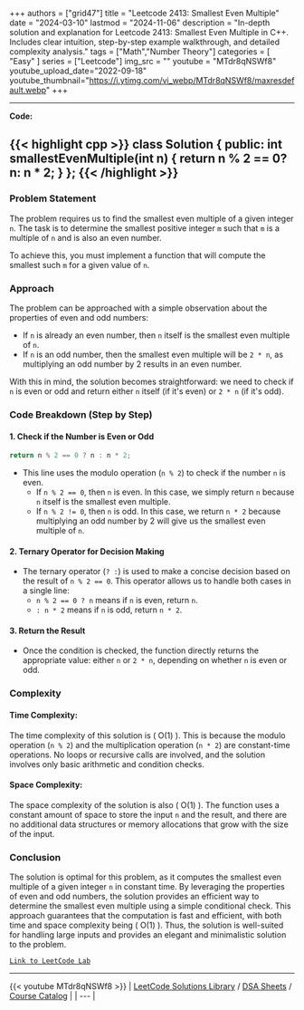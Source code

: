 
+++
authors = ["grid47"]
title = "Leetcode 2413: Smallest Even Multiple"
date = "2024-03-10"
lastmod = "2024-11-06"
description = "In-depth solution and explanation for Leetcode 2413: Smallest Even Multiple in C++. Includes clear intuition, step-by-step example walkthrough, and detailed complexity analysis."
tags = ["Math","Number Theory"]
categories = [
    "Easy"
]
series = ["Leetcode"]
img_src = ""
youtube = "MTdr8qNSWf8"
youtube_upload_date="2022-09-18"
youtube_thumbnail="https://i.ytimg.com/vi_webp/MTdr8qNSWf8/maxresdefault.webp"
+++



---
**Code:**

{{< highlight cpp >}}
class Solution {
public:
    int smallestEvenMultiple(int n) {
        return n % 2 == 0? n: n * 2;
    }
};
{{< /highlight >}}
---

### Problem Statement

The problem requires us to find the smallest even multiple of a given integer `n`. The task is to determine the smallest positive integer `m` such that `m` is a multiple of `n` and is also an even number. 

To achieve this, you must implement a function that will compute the smallest such `m` for a given value of `n`.

### Approach

The problem can be approached with a simple observation about the properties of even and odd numbers:
- If `n` is already an even number, then `n` itself is the smallest even multiple of `n`.
- If `n` is an odd number, then the smallest even multiple will be `2 * n`, as multiplying an odd number by 2 results in an even number.

With this in mind, the solution becomes straightforward: we need to check if `n` is even or odd and return either `n` itself (if it's even) or `2 * n` (if it's odd).

### Code Breakdown (Step by Step)

#### 1. Check if the Number is Even or Odd

```cpp
return n % 2 == 0 ? n : n * 2;
```

- This line uses the modulo operation (`n % 2`) to check if the number `n` is even.
    - If `n % 2 == 0`, then `n` is even. In this case, we simply return `n` because `n` itself is the smallest even multiple.
    - If `n % 2 != 0`, then `n` is odd. In this case, we return `n * 2` because multiplying an odd number by 2 will give us the smallest even multiple of `n`.

#### 2. Ternary Operator for Decision Making

- The ternary operator (`? :`) is used to make a concise decision based on the result of `n % 2 == 0`. This operator allows us to handle both cases in a single line:
  - `n % 2 == 0 ? n` means if `n` is even, return `n`.
  - `: n * 2` means if `n` is odd, return `n * 2`.

#### 3. Return the Result

- Once the condition is checked, the function directly returns the appropriate value: either `n` or `2 * n`, depending on whether `n` is even or odd.

### Complexity

#### Time Complexity:

The time complexity of this solution is \( O(1) \). This is because the modulo operation (`n % 2`) and the multiplication operation (`n * 2`) are constant-time operations. No loops or recursive calls are involved, and the solution involves only basic arithmetic and condition checks.

#### Space Complexity:

The space complexity of the solution is also \( O(1) \). The function uses a constant amount of space to store the input `n` and the result, and there are no additional data structures or memory allocations that grow with the size of the input.

### Conclusion

The solution is optimal for this problem, as it computes the smallest even multiple of a given integer `n` in constant time. By leveraging the properties of even and odd numbers, the solution provides an efficient way to determine the smallest even multiple using a simple conditional check. This approach guarantees that the computation is fast and efficient, with both time and space complexity being \( O(1) \). Thus, the solution is well-suited for handling large inputs and provides an elegant and minimalistic solution to the problem.

[`Link to LeetCode Lab`](https://leetcode.com/problems/smallest-even-multiple/description/)

---
{{< youtube MTdr8qNSWf8 >}}
| [LeetCode Solutions Library](https://grid47.xyz/leetcode/) / [DSA Sheets](https://grid47.xyz/sheets/) / [Course Catalog](https://grid47.xyz/courses/) |
| --- |
